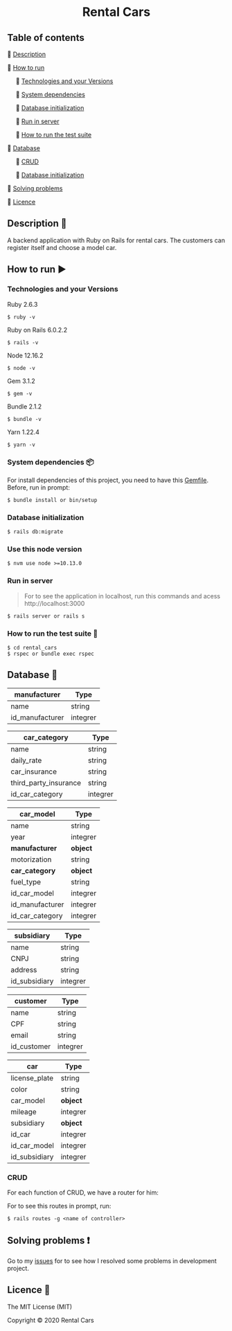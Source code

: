 <h1 align="center">Rental Cars</h1>

## Table of contents

:small_orange_diamond: [Description](#description-checkered_flag)

:small_orange_diamond: [How to run](#how-to-run-arrow_forward)

&nbsp;&nbsp;&nbsp;&nbsp; :small_blue_diamond: [Technologies and your Versions](#technologies-and-your-versions)
  
&nbsp;&nbsp;&nbsp;&nbsp; :small_blue_diamond: [System dependencies](#system-dependencies-package)
  
&nbsp;&nbsp;&nbsp;&nbsp; :small_blue_diamond: [Database initialization](#database-initialization)
  
&nbsp;&nbsp;&nbsp;&nbsp; :small_blue_diamond: [Run in server](#run-in-server)
  
&nbsp;&nbsp;&nbsp;&nbsp; :small_blue_diamond: [How to run the test suite](#how-to-run-the-test-suite-memo)
  
:small_orange_diamond: [Database](#database-floppy_disk)

&nbsp;&nbsp;&nbsp;&nbsp; :small_blue_diamond: [CRUD](#crud)
  
&nbsp;&nbsp;&nbsp;&nbsp; :small_blue_diamond: [Database initialization](#database-initialization)
  
:small_orange_diamond: [Solving problems](#solving-problems-exclamation)

:small_orange_diamond: [Licence](#licence-trident)

## Description :checkered_flag:

A backend application with Ruby on Rails for rental cars. The customers can register itself and choose a model car. 

## How to run :arrow_forward:

### Technologies and your Versions

Ruby 2.6.3
```
$ ruby -v 
```

Ruby on Rails  6.0.2.2
```
$ rails -v 
```

Node 12.16.2
```
$ node -v
```

Gem 3.1.2
```
$ gem -v 
``` 

Bundle 2.1.2
```
$ bundle -v
```

Yarn 1.22.4
```
$ yarn -v
```

### System dependencies :package:

For install dependencies of this project, you need to have this [Gemfile](https://github.com/Diana-ops/rental-cars-treina-dev-1/blob/master/Gemfile). Before, run in prompt:

```
$ bundle install or bin/setup
```

### Database initialization

```
$ rails db:migrate
```

### Use this node version
```
$ nvm use node >=10.13.0
```
### Run in server 

> For to see the application in localhost, run this commands and acess http://localhost:3000

```
$ rails server or rails s
```

### How to run the test suite :memo:

```
$ cd rental_cars
$ rspec or bundle exec rspec
```

## Database :floppy_disk:

|  manufacturer | Type |
| ------------------- | ------------------- |
|  name |  string |
|  id_manufacturer |  integrer |

|  car_category | Type |
| ------------------- | ------------------- |
|  name |  string |
|  daily_rate |  string |
|  car_insurance |  string |
|  third_party_insurance |  string |
|  id_car_category |  integrer |

|  car_model | Type |
| ------------------- | ------------------- |
|  name |  string |
|  year |  integrer |
|  **manufacturer** |  **object** |
|  motorization |  string |
|  **car_category** |   **object** |
|  fuel_type | string |
|  id_car_model |  integrer |
|  id_manufacturer |  integrer |
|  id_car_category |  integrer |

|  subsidiary | Type |
| ------------------- | ------------------- |
|  name |  string |
|  CNPJ |  string |
|  address |  string |
|  id_subsidiary |  integrer |

|  customer | Type |
| ------------------- | ------------------- |
|  name |  string |
|  CPF |  string |
|  email |  string |
|  id_customer |  integrer |

|  car | Type |
| ------------------- | ------------------- |
|  license_plate |  string |
|  color |  string |
|  car_model |  **object** |
|  mileage |  integrer |
|  subsidiary |  **object** |
|  id_car |  integrer |
|  id_car_model |  integrer |
|  id_subsidiary |  integrer |

### CRUD

For each function of CRUD, we have a router for him:

For to see this routes in prompt, run: 

```
$ rails routes -g <name of controller>
```

## Solving problems :exclamation:

Go to my [issues](https://github.com/Diana-ops/rental-cars-treina-dev-1/issues) for to see how I resolved some problems in development project.

## Licence :trident:

The MIT License (MIT)

Copyright :copyright: 2020 Rental Cars
